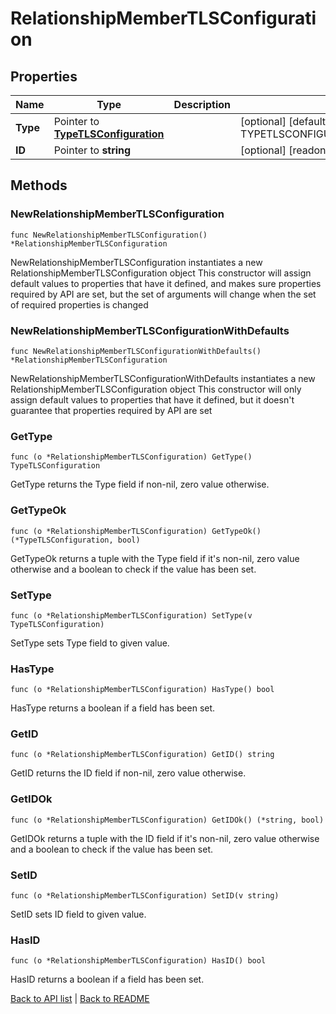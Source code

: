# RelationshipMemberTLSConfiguration

## Properties

Name | Type | Description | Notes
------------ | ------------- | ------------- | -------------
**Type** | Pointer to [**TypeTLSConfiguration**](TypeTLSConfiguration.md) |  | [optional] [default to TYPETLSCONFIGURATION_TLS_CONFIGURATION]
**ID** | Pointer to **string** |  | [optional] [readonly] 

## Methods

### NewRelationshipMemberTLSConfiguration

`func NewRelationshipMemberTLSConfiguration() *RelationshipMemberTLSConfiguration`

NewRelationshipMemberTLSConfiguration instantiates a new RelationshipMemberTLSConfiguration object
This constructor will assign default values to properties that have it defined,
and makes sure properties required by API are set, but the set of arguments
will change when the set of required properties is changed

### NewRelationshipMemberTLSConfigurationWithDefaults

`func NewRelationshipMemberTLSConfigurationWithDefaults() *RelationshipMemberTLSConfiguration`

NewRelationshipMemberTLSConfigurationWithDefaults instantiates a new RelationshipMemberTLSConfiguration object
This constructor will only assign default values to properties that have it defined,
but it doesn't guarantee that properties required by API are set

### GetType

`func (o *RelationshipMemberTLSConfiguration) GetType() TypeTLSConfiguration`

GetType returns the Type field if non-nil, zero value otherwise.

### GetTypeOk

`func (o *RelationshipMemberTLSConfiguration) GetTypeOk() (*TypeTLSConfiguration, bool)`

GetTypeOk returns a tuple with the Type field if it's non-nil, zero value otherwise
and a boolean to check if the value has been set.

### SetType

`func (o *RelationshipMemberTLSConfiguration) SetType(v TypeTLSConfiguration)`

SetType sets Type field to given value.

### HasType

`func (o *RelationshipMemberTLSConfiguration) HasType() bool`

HasType returns a boolean if a field has been set.

### GetID

`func (o *RelationshipMemberTLSConfiguration) GetID() string`

GetID returns the ID field if non-nil, zero value otherwise.

### GetIDOk

`func (o *RelationshipMemberTLSConfiguration) GetIDOk() (*string, bool)`

GetIDOk returns a tuple with the ID field if it's non-nil, zero value otherwise
and a boolean to check if the value has been set.

### SetID

`func (o *RelationshipMemberTLSConfiguration) SetID(v string)`

SetID sets ID field to given value.

### HasID

`func (o *RelationshipMemberTLSConfiguration) HasID() bool`

HasID returns a boolean if a field has been set.


[Back to API list](../README.md#documentation-for-api-endpoints) | [Back to README](../README.md)
